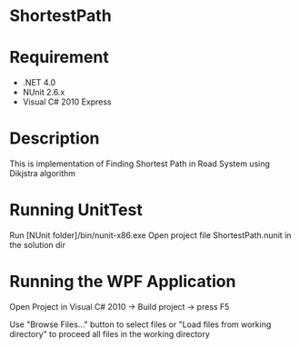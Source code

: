 ShortestPath
============

# Requirement

* .NET 4.0
* NUnit 2.6.x
* Visual C# 2010 Express

# Description

This is implementation of Finding Shortest Path in Road System using Dikjstra algorithm

# Running UnitTest

Run [NUnit folder]/bin/nunit-x86.exe
Open project file ShortestPath.nunit in the solution dir

# Running the WPF Application

Open Project in Visual C# 2010 -> Build project -> press F5

Use "Browse Files..." button to select files or "Load files from working directory" to proceed all files in the working directory